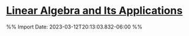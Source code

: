 # [Linear Algebra and Its Applications](zotero://select/library/items/IIU3WPDV)






%% Import Date: 2023-03-12T20:13:03.832-06:00 %%
